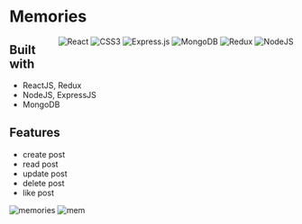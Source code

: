 # Memories

<div style="float: right">
<img alt="React" src="https://img.shields.io/badge/react%20-%2320232a.svg?&style=for-the-badge&logo=react&logoColor=%2361DAFB"/>
 <img alt="CSS3" src="https://img.shields.io/badge/css3%20-%231572B6.svg?&style=for-the-badge&logo=css3&logoColor=white"/>
<img alt="Express.js" src="https://img.shields.io/badge/express.js%20-%23404d59.svg?&style=for-the-badge"/>
<img alt="MongoDB" src ="https://img.shields.io/badge/MongoDB-%234ea94b.svg?&style=for-the-badge&logo=mongodb&logoColor=white"/>
 <img alt="Redux" src="https://img.shields.io/badge/redux%20-%23593d88.svg?&style=for-the-badge&logo=redux&logoColor=white"/>
<img alt="NodeJS" src="https://img.shields.io/badge/node.js%20-%2343853D.svg?&style=for-the-badge&logo=node.js&logoColor=white"/>

</div>

## Built with

* ReactJS, Redux
* NodeJS, ExpressJS
* MongoDB

## Features 

* create post
* read post
* update post
* delete post
* like post

![memories](https://user-images.githubusercontent.com/48959368/113489672-d81a4300-94c5-11eb-953c-3ed8e9f719dd.png)
![mem](https://user-images.githubusercontent.com/48959368/113489702-f08a5d80-94c5-11eb-9154-b4a347c3dd4f.png)

